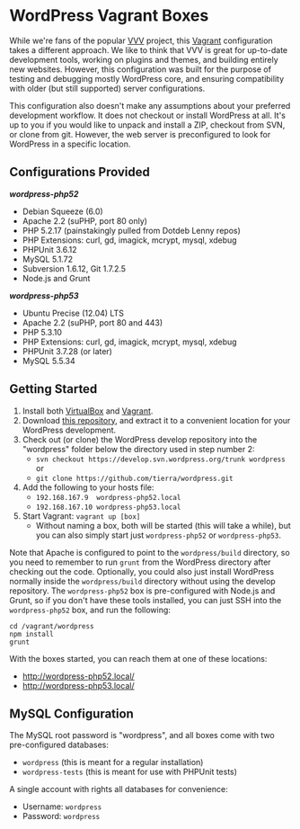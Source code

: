 # WordPress Vagrant Boxes

While we're fans of the popular [VVV](https://github.com/10up/varying-vagrant-vagrants)
project, this [Vagrant](http://vagrantup.com) configuration takes a different approach.
We like to think that VVV is great for up-to-date development tools, working on plugins
and themes, and building entirely new websites. However, this configuration was built
for the purpose of testing and debugging mostly WordPress core, and ensuring
compatibility with older (but still supported) server configurations.

This configuration also doesn't make any assumptions about your preferred development
workflow. It does not checkout or install WordPress at all. It's up to you if you
would like to unpack and install a ZIP, checkout from SVN, or clone from git. However,
the web server is preconfigured to look for WordPress in a specific location.

## Configurations Provided

***wordpress-php52***

* Debian Squeeze (6.0)
* Apache 2.2 (suPHP, port 80 only)
* PHP 5.2.17 (painstakingly pulled from Dotdeb Lenny repos)
* PHP Extensions: curl, gd, imagick, mcrypt, mysql, xdebug
* PHPUnit 3.6.12
* MySQL 5.1.72
* Subversion 1.6.12, Git 1.7.2.5
* Node.js and Grunt

***wordpress-php53***

* Ubuntu Precise (12.04) LTS
* Apache 2.2 (suPHP, port 80 and 443)
* PHP 5.3.10
* PHP Extensions: curl, gd, imagick, mcrypt, mysql, xdebug
* PHPUnit 3.7.28 (or later)
* MySQL 5.5.34

## Getting Started

1. Install both [VirtualBox](https://www.virtualbox.org/) and
   [Vagrant](http://www.vagrantup.com/).
2. Download [this repository](https://github.com/tierra/wp-vagrant/archive/master.zip),
   and extract it to a convenient location for your WordPress development.
3. Check out (or clone) the WordPress develop repository into the "wordpress" folder
   below the directory used in step number 2:
    * `svn checkout https://develop.svn.wordpress.org/trunk wordpress` or
    * `git clone https://github.com/tierra/wordpress.git`
4. Add the following to your hosts file:
    * `192.168.167.9  wordpress-php52.local`
    * `192.168.167.10 wordpress-php53.local`
5. Start Vagrant: `vagrant up [box]`
    * Without naming a box, both will be started (this will take a while), but you can
      also simply start just `wordpress-php52` or `wordpress-php53`.

Note that Apache is configured to point to the `wordpress/build` directory,
so you need to remember to run `grunt` from the WordPress directory after
checking out the code. Optionally, you could also just install WordPress
normally inside the `wordpress/build` directory without using the develop
repository. The `wordpress-php52` box is pre-configured with Node.js and
Grunt, so if you don't have these tools installed, you can just SSH into
the `wordpress-php52` box, and run the following:

```
cd /vagrant/wordpress
npm install
grunt
```

With the boxes started, you can reach them at one of these locations:

* http://wordpress-php52.local/
* http://wordpress-php53.local/

## MySQL Configuration

The MySQL root password is "wordpress", and all boxes
come with two pre-configured databases:

* `wordpress` (this is meant for a regular installation)
* `wordpress-tests` (this is meant for use with PHPUnit tests)

A single account with rights all databases for convenience:

* Username: `wordpress`
* Password: `wordpress`

